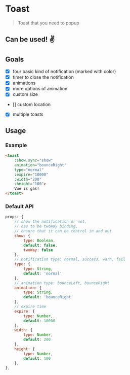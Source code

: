 # Toast

> Toast that you need to popup

## Can be used! ✌️

## Goals

 * [x] four basic kind of notification (marked with color)
 * [x] timer to close the notification
 * [x] animations
 * [x] more options of animation
 * [x] custom size
 * [] custom location
 * [x] multiple toasts

## Usage

### Example

```html
<toast
    :show.sync="show"
    animation="bounceRight"
    type="normal"
    :expire="10000"
    :width="200"
    :height="100">
    Vue is gas!
</toast>
```
### Default API

```js
props: {
    // show the notification or not,
    // has to be twoWay binding,
    // ensure that it can be control in and out
    show: {
        type: Boolean,
        default: false,
        twoWay: false
    },
    // notification type: normal, success, warn, fail
    type: {
        type: String,
        default: 'normal'
    },
    // animation type: bounceLeft, bounceRight
    animation: {
        type: String,
        default: 'bounceRight'
    },
    // expire time
    expire: {
        type: Number,
        default: 10000
    },
    width: {
        type: Number,
        default: 200
    },
    height: {
        type: Number,
        default: 100
    },
},
```
